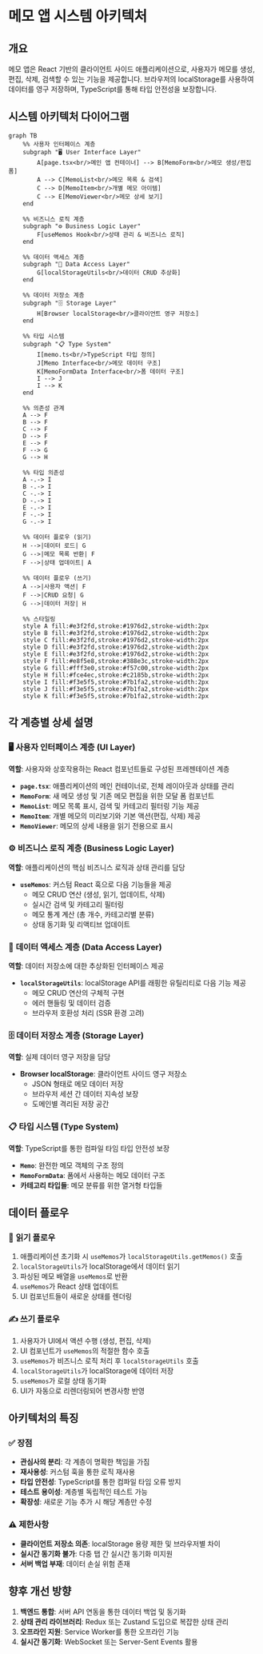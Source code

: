 # 메모 앱 시스템 아키텍처

## 개요

메모 앱은 React 기반의 클라이언트 사이드 애플리케이션으로, 사용자가 메모를 생성, 편집, 삭제, 검색할 수 있는 기능을 제공합니다. 브라우저의 localStorage를 사용하여 데이터를 영구 저장하며, TypeScript를 통해 타입 안전성을 보장합니다.

## 시스템 아키텍처 다이어그램

```mermaid
graph TB
    %% 사용자 인터페이스 계층
    subgraph "🖥️ User Interface Layer"
        A[page.tsx<br/>메인 앱 컨테이너] --> B[MemoForm<br/>메모 생성/편집 폼]
        A --> C[MemoList<br/>메모 목록 & 검색]
        C --> D[MemoItem<br/>개별 메모 아이템]
        C --> E[MemoViewer<br/>메모 상세 보기]
    end

    %% 비즈니스 로직 계층
    subgraph "⚙️ Business Logic Layer"
        F[useMemos Hook<br/>상태 관리 & 비즈니스 로직]
    end

    %% 데이터 액세스 계층
    subgraph "💾 Data Access Layer"
        G[localStorageUtils<br/>데이터 CRUD 추상화]
    end

    %% 데이터 저장소 계층
    subgraph "🗄️ Storage Layer"
        H[Browser localStorage<br/>클라이언트 영구 저장소]
    end

    %% 타입 시스템
    subgraph "📋 Type System"
        I[memo.ts<br/>TypeScript 타입 정의]
        J[Memo Interface<br/>메모 데이터 구조]
        K[MemoFormData Interface<br/>폼 데이터 구조]
        I --> J
        I --> K
    end

    %% 의존성 관계
    A --> F
    B --> F
    C --> F
    D --> F
    E --> F
    F --> G
    G --> H

    %% 타입 의존성
    A -.-> I
    B -.-> I
    C -.-> I
    D -.-> I
    E -.-> I
    F -.-> I
    G -.-> I

    %% 데이터 플로우 (읽기)
    H -->|데이터 로드| G
    G -->|메모 목록 반환| F
    F -->|상태 업데이트| A

    %% 데이터 플로우 (쓰기)
    A -->|사용자 액션| F
    F -->|CRUD 요청| G
    G -->|데이터 저장| H

    %% 스타일링
    style A fill:#e3f2fd,stroke:#1976d2,stroke-width:2px
    style B fill:#e3f2fd,stroke:#1976d2,stroke-width:2px
    style C fill:#e3f2fd,stroke:#1976d2,stroke-width:2px
    style D fill:#e3f2fd,stroke:#1976d2,stroke-width:2px
    style E fill:#e3f2fd,stroke:#1976d2,stroke-width:2px
    style F fill:#e8f5e8,stroke:#388e3c,stroke-width:2px
    style G fill:#fff3e0,stroke:#f57c00,stroke-width:2px
    style H fill:#fce4ec,stroke:#c2185b,stroke-width:2px
    style I fill:#f3e5f5,stroke:#7b1fa2,stroke-width:2px
    style J fill:#f3e5f5,stroke:#7b1fa2,stroke-width:2px
    style K fill:#f3e5f5,stroke:#7b1fa2,stroke-width:2px
```

## 각 계층별 상세 설명

### 🖥️ **사용자 인터페이스 계층 (UI Layer)**

**역할**: 사용자와 상호작용하는 React 컴포넌트들로 구성된 프레젠테이션 계층

- **`page.tsx`**: 애플리케이션의 메인 컨테이너로, 전체 레이아웃과 상태를 관리
- **`MemoForm`**: 새 메모 생성 및 기존 메모 편집을 위한 모달 폼 컴포넌트
- **`MemoList`**: 메모 목록 표시, 검색 및 카테고리 필터링 기능 제공
- **`MemoItem`**: 개별 메모의 미리보기와 기본 액션(편집, 삭제) 제공
- **`MemoViewer`**: 메모의 상세 내용을 읽기 전용으로 표시

### ⚙️ **비즈니스 로직 계층 (Business Logic Layer)**

**역할**: 애플리케이션의 핵심 비즈니스 로직과 상태 관리를 담당

- **`useMemos`**: 커스텀 React 훅으로 다음 기능들을 제공
  - 메모 CRUD 연산 (생성, 읽기, 업데이트, 삭제)
  - 실시간 검색 및 카테고리 필터링
  - 메모 통계 계산 (총 개수, 카테고리별 분류)
  - 상태 동기화 및 리액티브 업데이트

### 💾 **데이터 액세스 계층 (Data Access Layer)**

**역할**: 데이터 저장소에 대한 추상화된 인터페이스 제공

- **`localStorageUtils`**: localStorage API를 래핑한 유틸리티로 다음 기능 제공
  - 메모 CRUD 연산의 구체적 구현
  - 에러 핸들링 및 데이터 검증
  - 브라우저 호환성 처리 (SSR 환경 고려)

### 🗄️ **데이터 저장소 계층 (Storage Layer)**

**역할**: 실제 데이터 영구 저장을 담당

- **Browser localStorage**: 클라이언트 사이드 영구 저장소
  - JSON 형태로 메모 데이터 저장
  - 브라우저 세션 간 데이터 지속성 보장
  - 도메인별 격리된 저장 공간

### 📋 **타입 시스템 (Type System)**

**역할**: TypeScript를 통한 컴파일 타임 타입 안전성 보장

- **`Memo`**: 완전한 메모 객체의 구조 정의
- **`MemoFormData`**: 폼에서 사용하는 메모 데이터 구조
- **카테고리 타입들**: 메모 분류를 위한 열거형 타입들

## 데이터 플로우

### 📖 **읽기 플로우**
1. 애플리케이션 초기화 시 `useMemos`가 `localStorageUtils.getMemos()` 호출
2. `localStorageUtils`가 localStorage에서 데이터 읽기
3. 파싱된 메모 배열을 `useMemos`로 반환
4. `useMemos`가 React 상태 업데이트
5. UI 컴포넌트들이 새로운 상태를 렌더링

### ✍️ **쓰기 플로우**
1. 사용자가 UI에서 액션 수행 (생성, 편집, 삭제)
2. UI 컴포넌트가 `useMemos`의 적절한 함수 호출
3. `useMemos`가 비즈니스 로직 처리 후 `localStorageUtils` 호출
4. `localStorageUtils`가 localStorage에 데이터 저장
5. `useMemos`가 로컬 상태 동기화
6. UI가 자동으로 리렌더링되어 변경사항 반영

## 아키텍처의 특징

### ✅ **장점**
- **관심사의 분리**: 각 계층이 명확한 책임을 가짐
- **재사용성**: 커스텀 훅을 통한 로직 재사용
- **타입 안전성**: TypeScript를 통한 컴파일 타임 오류 방지
- **테스트 용이성**: 계층별 독립적인 테스트 가능
- **확장성**: 새로운 기능 추가 시 해당 계층만 수정

### ⚠️ **제한사항**
- **클라이언트 저장소 의존**: localStorage 용량 제한 및 브라우저별 차이
- **실시간 동기화 불가**: 다중 탭 간 실시간 동기화 미지원
- **서버 백업 부재**: 데이터 손실 위험 존재

## 향후 개선 방향

1. **백엔드 통합**: 서버 API 연동을 통한 데이터 백업 및 동기화
2. **상태 관리 라이브러리**: Redux 또는 Zustand 도입으로 복잡한 상태 관리
3. **오프라인 지원**: Service Worker를 통한 오프라인 기능
4. **실시간 동기화**: WebSocket 또는 Server-Sent Events 활용